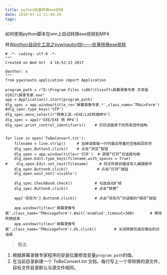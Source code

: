 ```yaml
---
title: python批量转换exe视频
date: 2018-07-11 21:44:29
tags:
---
```


如何使用python脚本在win上自动转换exe视频到MP4

<!--more-->

转自[python自动化工具之pywinauto(四)——批量转换exe视频](https://blog.csdn.net/shawpan/article/details/78170871)

```
# -*- coding: utf-8 -*-
"""
Created on Wed Oct  4 16:52:13 2017

@author: x
"""
from pywinauto.application import Application

program_path = r"D:\Program Files (x86)\tlxsoft\屏幕录像专家 共享版 V2017\屏录专家.exe"
app = Application().start(program_path)
dlg_spec = app.window(title_re='屏幕录像专家.*',class_name='TMainForm')
#dlg_spec.type_keys('%TP')
dlg_spec.menu_select(r"转换工具->EXE/LXE转成MP4")
dlg_spec = app[r'EXE/EXE 转 MP4']
dlg_spec.print_control_identifiers()    # 打印该窗体下的所有控件结构


for line in open('ToBeConvert.txt'):
    filename = line.strip()     # 去掉读取每一行时最后带着的空格和回车符
    dlg_spec.Button3.click()    # 点击“浏览”按钮
    dlg_open = app.window(title=r'打开')  # 获取“打开”对话框句柄
    dlg_open.Edit.type_keys(filename,with_spaces = True)
#    dlg_open.Edit.set_text(filename)     # 将文件绝对路径写入编辑框中
    dlg_open.Button0.click()             # 点击“打开”按钮
    dlg_open.wait_not('visible')

    dlg_spec.CheckBox0.check()          # 勾选自动扩帧
    dlg_spec.Button0.click()            # 点击“转换”

    app['另存为'].Button0.click()        # 点击“另存为”对话框的“保存”按钮

    app.window(title=r'屏幕录像专家',class_name='TMessageForm').Wait('enabled',timeout=300)       # 等待转换结束
    app.window(title=r'屏幕录像专家',class_name='TMessageForm').Ok.click()        # 关闭转换完成后弹出的对话框
```



> 用法:

1. 根据屏幕录像专家程序的安装位置修改变量`program_path`的值。
2. 在当前目录新建一个 ToBeConvert.txt 文档，每行写上一个带转换的源文件，目标文件目录默认与源文件相同。 